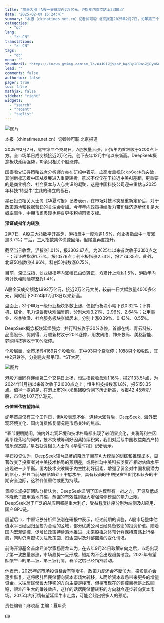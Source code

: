 ```yaml
---
title: "放量大涨！A股一天成交近2万亿元，沪指年内首次站上3300点"
date: "2025-02-08 16:24:47"
summary: "本报（chinatimes.net.cn）记者帅可聪 北京报道2025年2月7日，蛇年第三个交易日，..."
categories:
  - "qq"
lang:
  - "zh-CN"
translations:
  - "zh-CN"
tags:
  - "qq"
menu: ""
thumbnail: "https://inews.gtimg.com/om_ls/O4dOiZjVpsP_bqXRyIFDanZjEyW5WkU3fGlTtEDd7mZk4AA_640360/0"
lead: ""
comments: false
authorbox: false
pager: true
toc: false
mathjax: false
sidebar: "right"
widgets:
  - "search"
  - "recent"
  - "taglist"
---
```


![图片](https://inews.gtimg.com/om_bt/O9sTDZbWoGmyKcnzV4_q8cTUKWeh_ee16Ad3x2tYHIh8YAA/641)

本报（chinatimes.net.cn）记者帅可聪 北京报道

2025年2月7日，蛇年第三个交易日，A股放量大涨，沪指年内首次收于3300点上方。全市场单日成交额接近2万亿元，创下去年12月中旬以来新高。DeepSeek概念板块延续强势，10余只相关个股涨停。

国泰君安证券策略首席分析师方奕在研报中表示，应高度重视DeepSeek的突破，其创新标志着中国AI发展进入重要转折，意义不仅仅在于拉近中美AI差距，更重要的是商业机会、社会资本与人心共识的凝聚，这是中国科技公司迎来重估与2025年科技“转型牛”主线的确立的基石。

星石投资相关人士向《华夏时报》记者表示，在市场对技术突破重新定价后，对于政策落地和数据验证的关注会增加。今年年内政策持续发力带动经济逐步修复是大概率事件，中期市场表现也将有更多积极因素支撑。

**深证成指年内转涨**

2月7日，A股三大指数平开高走，沪指盘中一度涨逾1.6%，创业板指盘中一度涨逾3.7%；午后，三大指数集体快速回落，但尾盘再度拉升。

截至当日收盘，沪指涨1.01%，报3303.67点，为2025年以来首次收于3300点之上；深证成指涨1.75%，报10576点；创业板指涨2.53%，报2174.35点。此外，北证50指数涨4.96%，科创50指数涨0.75%。

目前，深证成指、创业板指年内涨幅已由负转正，均累计上涨约1.5%，沪指年内累计跌幅则缩窄至约1.4%。

A股全天成交额达1.992万亿元，接近2万亿元大关，较前一日大幅放量4000多亿元，同时创下2024年12月13日以来新高。

盘面上，31个申万一级行业板块多数上涨，仅银行板块小幅下跌0.32%；计算机、综合、电力设备板块涨幅居前，分别大涨3.21%、2.96%、2.64%；公用事业、农林牧渔、社会服务板块涨幅居末，分别上涨0.39%、0.43%、0.55%。

DeepSeek概念板块延续强势，并行科技收于30%涨停，首都在线、青云科技、品高股份、优刻得、万顺新材收于20%涨停，用友网络、神州数码、美格智能、梦网科技等收于10%涨停。

个股层面，全市场有4169只个股收涨，其中93只个股涨停；1088只个股收跌，其中2只跌停，分别是友邦吊顶、\*ST大药。

![图片](https://inews.gtimg.com/om_bt/O_rCamFhCS7hd-iiVRFPgyNTgFj2VU8gTL0tp1v85lh5UAA/641)

港股方面同样连续第二个交易日上扬，恒生指数收盘涨1.16%，报21133.54点，为2024年11月初以来首次收于21000点之上；恒生科技指数涨1.8%，报5150.35点。值得一提的是，在港上市的小米集团股价创下历史新高，收报42.45港元/股，市值达1.07万亿港元。

**价值重估有望持续**

蛇年首周仅有三个工作日，但A股表现不俗，连续大涨背后，DeepSeek、海外宏观环境变化、国内消费修复情况是市场关注的焦点。

“春节假期期间，海内外宏观环境和技术格局都出现了较明显变化，关税等利空因素平稳落地的同时，技术突破等利好因素持续积累，我们对后续中国权益类资产持较乐观态度。”星石投资相关人士向《华夏时报》记者表示。

星石投资认为，DeepSeek较为显著的降低了目前AI大模型的训练和推理成本，显著改变了投资者对中美技术格局的预期差，或将推动中美科技类资产相对估值水平出现进一步平衡。国内技术突破属于内生性利好因素，增强了资金对中国发展潜力的信心，并且当前A股估值处于中低水平，具有较高的中期投资性价比和较多的中期安全边际，这种价值重估或更为持续。

景顺长城投研团队分析认为，DeepSeek证明了国内模型有一战之力，开源及低成本降低了应用落地门槛，蒸馏的有效性则极大增强端侧模型的能力上限，DeepSeek对于广泛的AI应用都是重大利好，受益程度排序分别为端侧及AI应用、国产GPU链。

展望后市，中原证券分析师张刚在研报中表示，经过前期的调整，A股市场整体估值水平已经回归至较为合理的区域，部分优质公司已经具备较高的投资价值。随着国内宏观调控、促增长政策持续落地推进，未来股指总体预计将保持震荡上行格局，同时仍需密切关注政策面、资金面以及外部因素的变化情况。

前海开源基金首席经济学家杨德龙认为，在去年9月24日政策转向之后，市场出现了第一波放量暴涨，市场趋势一旦形成，短期内不会出现趋势改变。2025年有望酝酿牛市的第二波、第三波行情，春节之后已经悄然启动。

他表示，2025年的市场投资机会有望增多，政策力度还会不断加大，投资信心会逐步恢复，这将吸引居民储蓄向资本市场大转移，从而给资本市场带来更多的增量资金。以往居民储蓄大转移的方向主要是楼市，但楼市现在的调控目标是止跌回稳，很难产生大的赚钱效应，这样的话居民储蓄转移的方向就会逐步转向资本市场。2025年的行情有望延续牛市走势，可能会超出很多人的预期。

责任编辑：麻晓超 主编：夏申茶

[qq](https://new.qq.com/rain/a/20250208A05Q5X00)
